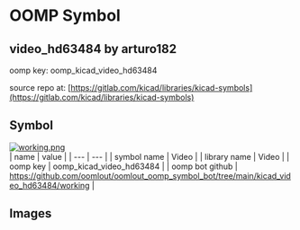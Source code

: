 # OOMP Symbol  
## video_hd63484  by arturo182  
  
oomp key: oomp_kicad_video_hd63484  
  
source repo at: [https://gitlab.com/kicad/libraries/kicad-symbols](https://gitlab.com/kicad/libraries/kicad-symbols)  
## Symbol  
  
[![working.png](working_600.png)](working.png)  
| name | value | 
| --- | --- | 
| symbol name | Video | 
| library name | Video | 
| oomp key | oomp_kicad_video_hd63484 | 
| oomp bot github | https://github.com/oomlout/oomlout_oomp_symbol_bot/tree/main/kicad_video_hd63484/working | 
## Images  

